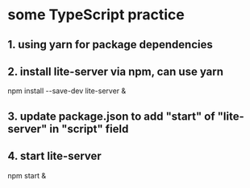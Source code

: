 # some TypeScript practice

## 1. using yarn for package dependencies

## 2. install lite-server via npm, can use yarn

npm install --save-dev lite-server &

## 3. update package.json to add "start" of "lite-server" in "script" field

## 4. start lite-server

npm start &

